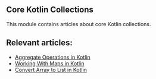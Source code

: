 ## Core Kotlin Collections

This module contains articles about core Kotlin collections.

## Relevant articles:

- [Aggregate Operations in Kotlin](https://www.baeldung.com/kotlin/aggregate-operations)
- [Working With Maps in Kotlin](https://www.baeldung.com/kotlin/maps)
- [Convert Array to List in Kotlin](https://www.baeldung.com/kotlin/array-to-list)
